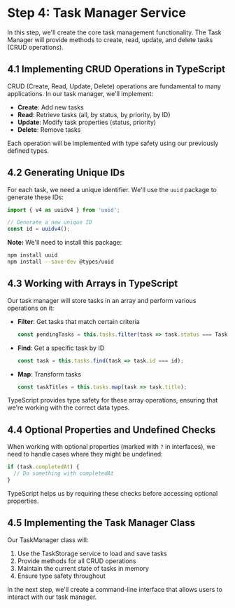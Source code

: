 # Step 4: Task Manager Service

In this step, we'll create the core task management functionality. The Task Manager will provide methods to create, read, update, and delete tasks (CRUD operations).

## 4.1 Implementing CRUD Operations in TypeScript

CRUD (Create, Read, Update, Delete) operations are fundamental to many applications. In our task manager, we'll implement:

- **Create**: Add new tasks
- **Read**: Retrieve tasks (all, by status, by priority, by ID)
- **Update**: Modify task properties (status, priority)
- **Delete**: Remove tasks

Each operation will be implemented with type safety using our previously defined types.

## 4.2 Generating Unique IDs

For each task, we need a unique identifier. We'll use the `uuid` package to generate these IDs:

```typescript
import { v4 as uuidv4 } from 'uuid';

// Generate a new unique ID
const id = uuidv4();
```

**Note:** We'll need to install this package:
```bash
npm install uuid
npm install --save-dev @types/uuid
```

## 4.3 Working with Arrays in TypeScript

Our task manager will store tasks in an array and perform various operations on it:

- **Filter**: Get tasks that match certain criteria
  ```typescript
  const pendingTasks = this.tasks.filter(task => task.status === TaskStatus.Pending);
  ```

- **Find**: Get a specific task by ID
  ```typescript
  const task = this.tasks.find(task => task.id === id);
  ```

- **Map**: Transform tasks
  ```typescript
  const taskTitles = this.tasks.map(task => task.title);
  ```

TypeScript provides type safety for these array operations, ensuring that we're working with the correct data types.

## 4.4 Optional Properties and Undefined Checks

When working with optional properties (marked with `?` in interfaces), we need to handle cases where they might be undefined:

```typescript
if (task.completedAt) {
  // Do something with completedAt
}
```

TypeScript helps us by requiring these checks before accessing optional properties.

## 4.5 Implementing the Task Manager Class

Our TaskManager class will:
1. Use the TaskStorage service to load and save tasks
2. Provide methods for all CRUD operations
3. Maintain the current state of tasks in memory
4. Ensure type safety throughout

In the next step, we'll create a command-line interface that allows users to interact with our task manager.
